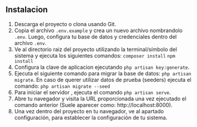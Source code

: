 ## Instalacion

1. Descarga el proyecto o clona usando Git.
2. Copia el archivo `.env.example` y crea un nuevo archivo nombrandolo `.env`. Luego, configura tu base de datos y credenciales dentro del archivo `.env`.
3. Ve al directorio raiz del proyecto utilizando la terminal/símbolo del sistema y ejecuta los siguientes comandos:
            `composer install`
             `npm install`
5. Configura la clave de aplicacion ejecutando `php artisan key:generate`.
6. Ejecuta el siguiente comando para migrar la base de datos:  `php artisan migrate`.
En caso de querer utilizar datos de prueba (seeders) ejecuta el comando:   `php artisan migrate --seed` 
7. Para iniciar el servidor , ejecuta el comando `php artisan serve`.
8. Abre tu navegador y visita la URL proporcionada una vez ejecutado el comando anterior (Suele aparecer como: http://localhost:8000).
9. Una vez dentro del proyecto en tu navegador, ve al apartado configuración, para establecer la configuración de tu sistema.

